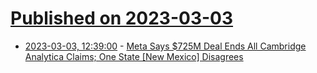 # [Published on 2023-03-03](index.md)

* [2023-03-03, 12:39:00](https://soylentnews.org/article.pl?sid=23/03/02/1642236&from=rss) - [Meta Says $725M Deal Ends All Cambridge Analytica Claims; One State [New Mexico] Disagrees](https://soylentnews.org/article.pl?sid=23/03/02/1642236&from=rss)
